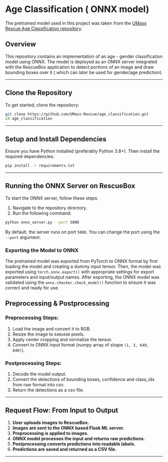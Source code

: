 # Age Classification ( ONNX model)

The pretrained model used in this project was taken from the [UMass Rescue Age Classification repository](https://github.com/UMass-Rescue/age_classification).


## Overview
This repository contains an implementation of an age - gender classification model using ONNX. The model is deployed as an ONNX server integrated with the RescueBox application to detect portions of an image and draw bounding boxes over it ( which can later be used for gender/age prediction).

---

## Clone the Repository
To get started, clone the repository:

```bash
git clone https://github.com/UMass-Rescue/age_classification.git
cd age_classification
```

---

## Setup and Install Dependencies
Ensure you have Python installed (preferably Python 3.8+). Then install the required dependencies:

```bash
pip install -r requirements.txt
```

---

## Running the ONNX Server on RescueBox

To start the ONNX server, follow these steps:

1. Navigate to the repository directory.
2. Run the following command:

```bash
python onnx_server.py --port 5000
```

By default, the server runs on port `5000`. You can change the port using the `--port` argument.


### Exporting the Model to ONNX

The pretrained model was exported from PyTorch to ONNX format by first loading the model and creating a dummy input tensor. Then, the model was exported using `torch.onnx.export()` with appropriate settings for export parameters and input/output names. After exporting, the ONNX model was validated using the `onnx.checker.check_model()` function to ensure it was correct and ready for use.


## Preprocessing & Postprocessing

### Preprocessing Steps:
1. Load the image and convert it to RGB.
2. Resize the image to `640x640` pixels.
3. Apply center cropping and normalize the tensor.
4. Convert to ONNX input format (numpy array of shape `(1, 3, 640, 640)`).

### Postprocessing Steps:
1. Decode the model output.
2. Convert the detections of bounding boxes, confidence and class_ids from raw format into csv.
3. Return the detections as a csv file.

---

## Request Flow: From Input to Output

1. **User uploads images to RescueBox.**
2. **Images are sent to the ONNX based Flask ML server.**
3. **Preprocessing is applied to images.**
4. **ONNX model processes the input and returns raw predictions.**
5. **Postprocessing converts predictions into readable labels.**
6. **Predictions are saved and returned as a CSV file.**

---





